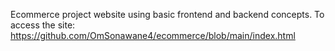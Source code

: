 Ecommerce project website using basic frontend and backend concepts.
To access the site: https://github.com/OmSonawane4/ecommerce/blob/main/index.html
